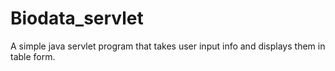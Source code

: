 # Biodata_servlet
A simple java servlet program that takes user input info and displays them in table form.
